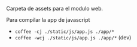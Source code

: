Carpeta de assets para el modulo web.

Para compilar la app de javascript
 
- `coffee -cj ./static/js/app.js ./app/*` 
- `coffee -wcj ./static/js/app.js ./app/*` (dev)
